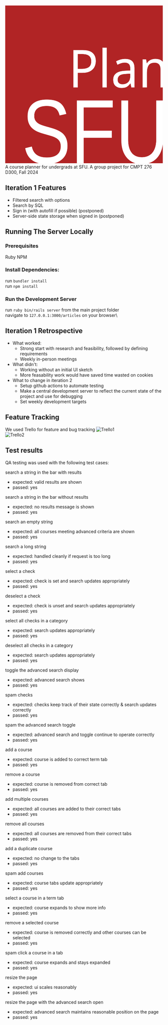 ![PlanSFU](assets/PlanSFU.svg "PlanSFU")\
A course planner for undergrads at SFU. A group project for CMPT 276 D300, Fall 2024

## Iteration 1 Features ##
- Filtered search with options
- Search by SQL
- Sign in (with autofill if possible) (postponed)
- Server-side state storage when signed in (postponed)

## Running The Server Locally ##
### Prerequisites ###
Ruby
NPM

### Install Dependencies: ###
run `bundler install`\
run `npm install`

### Run the Development Server ###
run `ruby bin/rails server` from the main project folder\
navigate to `127.0.0.1:3000/articles` on your browser\

## Iteration 1 Retrospective ##
- What worked:
    - Strong start with research and feasibility, followed by defining requirements
    - Weekly in-person meetings
- What didn't:
    - Working without an initial UI sketch
    - More feasability work would have saved time wasted on cookies
- What to change in iteration 2
    - Setup github actions to automate testing
    - Make a central development server to reflect the current state of the project and use for debugging
    - Set weekly development targets

## Feature Tracking ##
We used Trello for feature and bug tracking
![Trello1](assets/Trello1.png "Trello1")\
![Trello2](assets/Trello2.png "Trello2")

## Test results ##
QA testing was used with the following test cases:

search a string in the bar with results
- expected: valid results are shown
- passed: yes

search a string in the bar without results
- expected: no results message is shown
- passed: yes

search an empty string
- expected: all courses meeting advanced criteria are shown
- passed: yes

search a long string
- expected: handled cleanly if request is too long
- passed: yes

select a check
- expected: check is set and search updates appropriately
- passed: yes

deselect a check
- expected: check is unset and search updates appropriately
- passed: yes

select all checks in a category
- expected: search updates appropriately
- passed: yes

deselect all checks in a category
- expected: search updates appropriately
- passed: yes

toggle the advanced search display
- expected: advanced search shows
- passed: yes

spam checks
- expected: checks keep track of their state correctly & search updates correctly
- passed: yes

spam the advanced search toggle
- expected: advanced search and toggle continue to operate correctly
- passed: yes

add a course
- expected: course is added to correct term tab
- passed: yes

remove a course
- expected: course is removed from correct tab
- passed: yes

add multiple courses
- expected: all courses are added to their correct tabs
- passed: yes

remove all courses
- expected: all courses are removed from their correct tabs
- passed: yes

add a duplicate course
- expected: no change to the tabs
- passed: yes

spam add courses
- expected: course tabs update appropriately
- passed: yes

select a course in a term tab
- expected: course expands to show more info
- passed: yes

remove a selected course
- expected: course is removed correctly and other courses can be selected
- passed: yes

spam click a course in a tab
- expected: course expands and stays expanded
- passed: yes

resize the page
- expected: ui scales reasonably
- passed: yes

resize the page with the advanced search open
- expected: advanced search maintains reasonable position on the page
- passed: yes